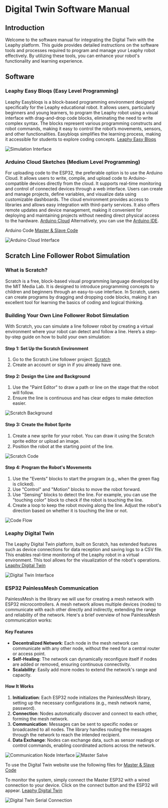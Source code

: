 # Digital Twin Software Manual

## Introduction
Welcome to the software manual for integrating the Digital Twin with the Leaphy platform. This guide provides detailed instructions on the software tools and processes required to program and manage your Leaphy robot effectively. By utilizing these tools, you can enhance your robot's functionality and learning experience.

## Software

### Leaphy Easy Bloqs (Easy Level Programming)
Leaphy Easybloqs is a block-based programming environment designed specifically for the Leaphy educational robot. It allows users, particularly beginners and young learners, to program the Leaphy robot using a visual interface with drag-and-drop code blocks, eliminating the need to write complex syntax. The blocks represent various programming constructs and robot commands, making it easy to control the robot’s movements, sensors, and other functionalities. Easybloqs simplifies the learning process, making it accessible for students to explore coding concepts. [Leaphy Easy Bloqs](https://leaphyeasybloqs.com/)

![Simulation Interface](https://github.com/Basie147/Scratch_Leaphy/blob/main/RM_Soft/Photo/Leaphyeasybloqs.png)

### Arduino Cloud Sketches (Medium Level Programming)
For uploading code to the ESP32, the preferable option is to use the Arduino Cloud. It allows users to write, compile, and upload code to Arduino-compatible devices directly from the cloud. It supports real-time monitoring and control of connected devices through a web interface. Users can create and manage projects, define variables, and visualize data using customizable dashboards. The cloud environment provides access to libraries and allows easy integration with third-party services. It also offers remote updates and device management, making it convenient for deploying and maintaining projects without needing direct physical access to the hardware. [Arduino Cloud](https://app.arduino.cc/sketches) Alternatively, you can use the [Arduino IDE](https://www.arduino.cc/en/software).

Arduino Code [Master & Slave Code](https://github.com/Basie147/Scratch_Leaphy/tree/main/Arduino)

![Arduino Cloud Interface](https://github.com/Basie147/Scratch_Leaphy/blob/main/RM_Soft/Photo/ArduinoCloud.png)

## Scratch Line Follower Robot Simulation

### What is Scratch?
Scratch is a free, block-based visual programming language developed by the MIT Media Lab. It is designed to introduce programming concepts to children and beginners through an easy-to-use interface. In Scratch, users can create programs by dragging and dropping code blocks, making it an excellent tool for learning the basics of coding and logical thinking.

### Building Your Own Line Follower Robot Simulation

With Scratch, you can simulate a line follower robot by creating a virtual environment where your robot can detect and follow a line. Here’s a step-by-step guide on how to build your own simulation:

#### Step 1: Set Up the Scratch Environment
1. Go to the Scratch Line follower project: [Scratch](https://scratch.mit.edu/projects/1010895729/editor)
2. Create an account or sign in if you already have one.

#### Step 2: Design the Line and Background
1. Use the "Paint Editor" to draw a path or line on the stage that the robot will follow.
2. Ensure the line is continuous and has clear edges to make detection easier.

![Scratch Background](https://github.com/Basie147/Scratch_Leaphy/blob/main/RM_Soft/Photo/ScratchBack.png)

#### Step 3: Create the Robot Sprite
1. Create a new sprite for your robot. You can draw it using the Scratch sprite editor or upload an image.
2. Position the robot at the starting point of the line.

![Scratch Code](https://github.com/Basie147/Scratch_Leaphy/blob/main/RM_Soft/Photo/ScratchCode.png)

#### Step 4: Program the Robot's Movements
1. Use the "Events" blocks to start the program (e.g., when the green flag is clicked).
2. Use "Control" and "Motion" blocks to move the robot forward.
3. Use "Sensing" blocks to detect the line. For example, you can use the "touching color" block to check if the robot is touching the line.
4. Create a loop to keep the robot moving along the line. Adjust the robot's direction based on whether it is touching the line or not.

![Code Flow](https://github.com/Basie147/Scratch_Leaphy/blob/main/RM_Soft/Photo/CodeFlow.png)

### Leaphy Digital Twin
The Leaphy Digital Twin platform, built on Scratch, has extended features such as device connections for data reception and saving logs to a CSV file. This enables real-time monitoring of the Leaphy robot in a virtual environment. This tool allows for the visualization of the robot's operations. [Leaphy Digital Twin](https://digitaltwin.leaphyeasybloqs.com/)

![Digital Twin Interface](https://github.com/Basie147/Scratch_Leaphy/blob/main/RM_Soft/Photo/DT.png)

### ESP32 PainlessMesh Communication

PainlessMesh is the library we will use for creating a mesh network with ESP32 microcontrollers. A mesh network allows multiple devices (nodes) to communicate with each other directly and indirectly, extending the range and reliability of the network. Here's a brief overview of how PainlessMesh communication works:

#### Key Features
- **Decentralized Network**: Each node in the mesh network can communicate with any other node, without the need for a central router or access point.
- **Self-Healing**: The network can dynamically reconfigure itself if nodes are added or removed, ensuring continuous connectivity.
- **Scalability**: Easily add more nodes to extend the network's range and capacity.

#### How It Works
1. **Initialization**: Each ESP32 node initializes the PainlessMesh library, setting up the necessary configurations (e.g., mesh network name, password).
2. **Connection**: Nodes automatically discover and connect to each other, forming the mesh network.
3. **Communication**: Messages can be sent to specific nodes or broadcasted to all nodes. The library handles routing the messages through the network to reach the intended recipient.
4. **Data Exchange**: Nodes can exchange data, such as sensor readings or control commands, enabling coordinated actions across the network.

![Communication Node Interface](https://github.com/Basie147/Scratch_Leaphy/blob/main/RM_Soft/Photo/Node.png) ![Master Salve](https://github.com/Basie147/Scratch_Leaphy/blob/main/RM_Soft/Photo/MasterSlave.png)

To use the Digital Twin website use the following files for [Master & Slave Code](https://github.com/Basie147/Scratch_Leaphy/tree/main/Arduino)

To monitor the system, simply connect the Master ESP32 with a wired connection to your device. Click on the connect button and the ESP32 will appear. [Leaphy Digital Twin](https://digitaltwin.leaphyeasybloqs.com/)

![Digital Twin Serial Connection](https://github.com/Basie147/Scratch_Leaphy/blob/main/RM_Soft/Photo/DT_Ser.png)
